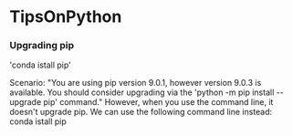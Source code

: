 # TipsOnPython
### Upgrading pip
'conda istall pip'

Scenario: 
  "You are using pip version 9.0.1, however version 9.0.3 is available.
  You should consider upgrading via the 'python -m pip install --upgrade pip' command."
  However, when you use the command line, it doesn't upgrade pip. 
  We can use the following command line instead: conda istall pip
